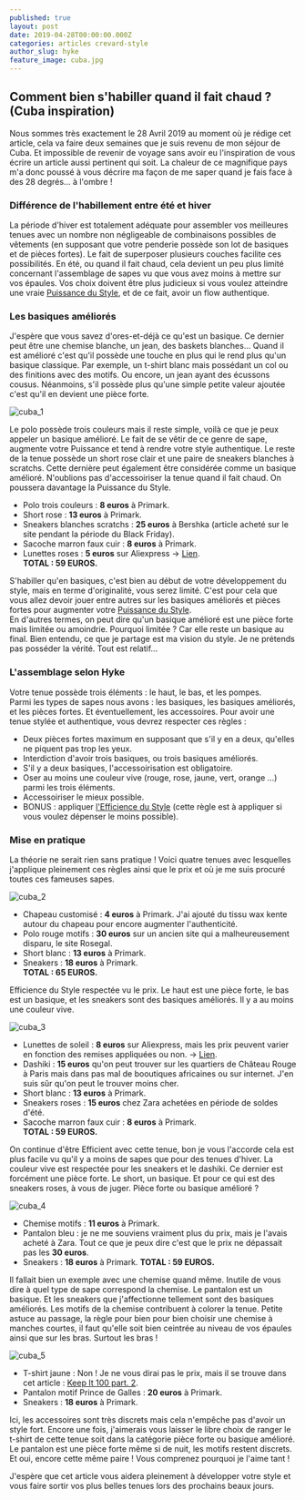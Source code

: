 ```yaml
---
published: true
layout: post
date: 2019-04-28T00:00:00.000Z
categories: articles crevard-style
author_slug: hyke
feature_image: cuba.jpg
---
```

## Comment bien s'habiller quand il fait chaud ? (Cuba inspiration)

Nous sommes très exactement le 28 Avril 2019 au moment où je rédige cet article, cela va faire deux semaines que je suis revenu de mon séjour de Cuba. Et impossible de revenir de voyage sans avoir eu l'inspiration de vous écrire un article aussi pertinent qui soit. La chaleur de ce magnifique pays m'a donc poussé à vous décrire ma façon de me saper quand je fais face à des 28 degrés... à l'ombre !   

### Différence de l'habillement entre été et hiver

La période d'hiver est totalement adéquate pour assembler vos meilleures tenues avec un nombre non négligeable de combinaisons possibles de vêtements (en supposant que votre penderie possède son lot de basiques et de pièces fortes). Le fait de superposer plusieurs couches facilite ces possibilités. 
En été, ou quand il fait chaud, cela devient un peu plus limité concernant l'assemblage de sapes vu que vous avez moins à mettre sur vos épaules. Vos choix doivent être plus judicieux si vous voulez atteindre une vraie [Puissance du Style](http://www.crevardstyle.com/La-Puissance-du-Style), et de ce fait, avoir un flow authentique. 

### Les basiques améliorés 

J'espère que vous savez d'ores-et-déjà ce qu'est un basique. Ce dernier peut être une chemise blanche, un jean, des baskets blanches... Quand il est amélioré c'est qu'il possède une touche en plus qui le rend plus qu'un basique classique. Par exemple, un t-shirt blanc mais possédant un col ou des finitions avec des motifs. Ou encore, un jean ayant des écussons cousus. Néanmoins, s'il possède plus qu'une simple petite valeur ajoutée c'est qu'il en devient une pièce forte.  

![cuba_1]({{site.url}}/{{site.baseurl}}img/cuba_1.jpg)

Le polo possède trois couleurs mais il reste simple, voilà ce que je peux appeler un basique amélioré. Le fait de se vêtir de ce genre de sape, augmente votre Puissance et tend à rendre votre style authentique. Le reste de la tenue possède un short rose clair et une paire de sneakers blanches à scratchs. Cette dernière peut également être considérée comme un basique amélioré. N'oublions pas d'accessoiriser la tenue quand il fait chaud. On poussera davantage la Puissance du Style.  

* Polo trois couleurs : **8 euros** à Primark.
* Short rose : **13 euros** à Primark.
* Sneakers blanches scratchs : **25 euros** à Bershka (article acheté sur le site pendant la période du Black Friday).
* Sacoche marron faux cuir : **8 euros** à Primark.
* Lunettes roses : **5 euros** sur Aliexpress -> [Lien](https://fr.aliexpress.com/item/Ovale-Octagon-Jaune-Rouge-Ronde-Lunettes-de-Soleil-Pour-Femmes-Miroir-Hexagone-Petites-Lunettes-De-Soleil/32860541371.html?spm=a2g0s.9042311.0.0.27426c37BxkYyz).  
**TOTAL : 59 EUROS.**

S'habiller qu'en basiques, c'est bien au début de votre développement du style, mais en terme d'originalité, vous serez limité. C'est pour cela que vous allez devoir jouer entre autres sur les basiques améliorés et pièces fortes pour augmenter votre [Puissance du Style](http://www.crevardstyle.com/La-Puissance-du-Style).  
En d'autres termes, on peut dire qu'un basique amélioré est une pièce forte mais limitée ou amoindrie. Pourquoi limitée ? Car elle reste un basique au final. Bien entendu, ce que je partage est ma vision du style. Je ne prétends pas posséder la vérité. Tout est relatif...

### L'assemblage selon Hyke

Votre tenue possède trois éléments : le haut, le bas, et les pompes.  
Parmi les types de sapes nous avons : les basiques, les basiques améliorés, et les pièces fortes. Et éventuellement, les accessoires.
Pour avoir une tenue stylée et authentique, vous devrez respecter ces règles : 

* Deux pièces fortes maximum en supposant que s'il y en a deux, qu'elles ne piquent pas trop les yeux.
* Interdiction d'avoir trois basiques, ou trois basiques améliorés. 
* S'il y a deux basiques, l'accessoirisation est obligatoire.
* Oser au moins une couleur vive (rouge, rose, jaune, vert, orange ...) parmi les trois éléments.
* Accessoiriser le mieux possible.
* BONUS : appliquer [l'Efficience du Style](http://www.crevardstyle.com/L'Efficience-du-Style) (cette règle est à appliquer si vous voulez dépenser le moins possible).

### Mise en pratique

La théorie ne serait rien sans pratique ! Voici quatre tenues avec lesquelles j'applique pleinement ces règles ainsi que le prix et où je me suis procuré toutes ces fameuses sapes. 

![cuba_2]({{site.url}}/{{site.baseurl}}img/cuba_2.jpg)

* Chapeau customisé : **4 euros** à Primark. J'ai ajouté du tissu wax kente autour du chapeau pour encore augmenter l'authenticité.
* Polo rouge motifs : **30 euros** sur un ancien site qui a malheureusement disparu, le site Rosegal.
* Short blanc : **13 euros** à Primark.
* Sneakers : **18 euros** à Primark.  
**TOTAL : 65 EUROS.**

Efficience du Style respectée vu le prix. Le haut est une pièce forte, le bas est un basique, et les sneakers sont des basiques améliorés. Il y a au moins une couleur vive.

![cuba_3]({{site.url}}/{{site.baseurl}}img/cuba_3.jpg)

* Lunettes de soleil : **8 euros** sur Aliexpress, mais les prix peuvent varier en fonction des remises appliquées ou non. -> [Lien](https://fr.aliexpress.com/item/XIU-Flip-Up-lunettes-de-soleil-polaris-es-classique-Steampunk-hommes-femmes-lunettes-de-soleil-en/32836531231.html?spm=a2g0s.9042311.0.0.27426c37ql3IxI).
* Dashiki : **15 euros** qu'on peut trouver sur les quartiers de Château Rouge à Paris mais dans pas mal de booutiques africaines ou sur internet. J'en suis sûr qu'on peut le trouver moins cher.
* Short blanc : **13 euros** à Primark.
* Sneakers roses : **15 euros** chez Zara achetées en période de soldes d'été.
* Sacoche marron faux cuir : **8 euros** à Primark.  
**TOTAL : 59 EUROS.**

On continue d'être Efficient avec cette tenue, bon je vous l'accorde cela est plus facile vu qu'il y a moins de sapes que pour des tenues d'hiver. La couleur vive est respectée pour les sneakers et le dashiki. Ce dernier est forcément une pièce forte. Le short, un basique. Et pour ce qui est des sneakers roses, à vous de juger. Pièce forte ou basique amélioré ?

![cuba_4]({{site.url}}/{{site.baseurl}}img/cuba_4.jpg)

* Chemise motifs : **11 euros** à Primark.
* Pantalon bleu : je ne me souviens vraiment plus du prix, mais je l'avais acheté à Zara. Tout ce que je peux dire c'est que le prix ne dépassait pas les **30 euros**.
* Sneakers : **18 euros** à Primark.
**TOTAL : 59 EUROS.**

Il fallait bien un exemple avec une chemise quand même. Inutile de vous dire à quel type de sape correspond la chemise. Le pantalon est un basique. Et les sneakers que j'affectionne tellement sont des basiques améliorés. Les motifs de la chemise contribuent à colorer la tenue. Petite astuce au passage, la règle pour bien pour bien choisir une chemise à manches courtes, il faut qu'elle soit bien ceintrée au niveau de vos épaules ainsi que sur les bras. Surtout les bras !

![cuba_5]({{site.url}}/{{site.baseurl}}img/cuba_5.jpg)

* T-shirt jaune : Non ! Je ne vous dirai pas le prix, mais il se trouve dans cet article : [Keep It 100 part. 2](http://www.crevardstyle.com/Keep-It-100-part-2).
* Pantalon motif Prince de Galles : **20 euros** à Primark.
* Sneakers : **18 euros** à Primark.

Ici, les accessoires sont très discrets mais cela n'empêche pas d'avoir un style fort. Encore une fois, j'aimerais vous laisser le libre choix de ranger le t-shirt de cette tenue soit dans la catégorie pièce forte ou basique amélioré. Le pantalon est une pièce forte même si de nuit, les motifs restent discrets. Et oui, encore cette même paire ! Vous comprenez pourquoi je l'aime tant !

J'espère que cet article vous aidera pleinement à développer votre style et vous faire sortir vos plus belles tenues lors des prochains beaux jours.